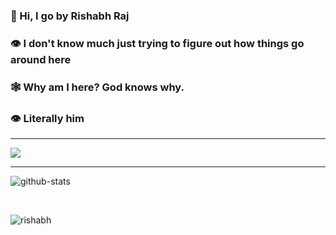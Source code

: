 
### 👋 Hi, I go by Rishabh Raj
### 👁️ I don't know much just trying to figure out how things go around here
### 🕸️ Why am I here? God knows why.
### 👁 Literally him

---





<p> 
    <img src="https://media.githubusercontent.com/media/janleigh/wallpapers/master/Anime/dualchrome-crane.png">
</p>

<!---
aerraj/aerraj is a ✨ special ✨ repository because its `README.md` (this file) appears on your GitHub prof

https://github.com/aerraj/aerraj/assets/61013804/da0709b9-2d9c-4fbb-9a11-84d80c4acc20

ile.
You can click the Preview link to take a look at your changes.
--->

---
<p><img src="https://github-readme-streak-stats.herokuapp.com/?user=aerraj&theme=dark&theme=vue-dark" alt="github-stats"></p>
<br>
        <p><img src="https://github-readme-stats.vercel.app/api/top-langs?username=aerraj&show_icons=true&locale=en&layout=compact" alt="rishabh" /></p>



